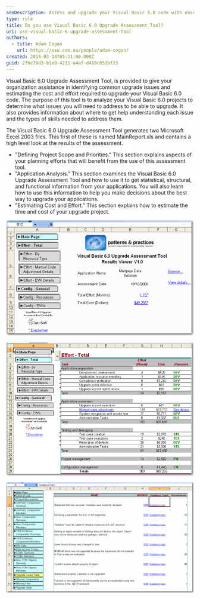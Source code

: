 ```yaml
---
seoDescription: Assess and upgrade your Visual Basic 6.0 code with ease using this tool's statistical, structural, and functional analysis capabilities.
type: rule
title: Do you use Visual Basic 6.0 Upgrade Assessment Tool?
uri: use-visual-basic-6-upgrade-assessment-tool
authors:
  - title: Adam Cogan
    url: https://ssw.com.au/people/adam-cogan/
created: 2014-03-14T05:11:00.000Z
guid: 2f6c79d3-b1e8-4211-a4af-d410c053bf23
---
```


Visual Basic 6.0 Upgrade Assessment Tool, is provided to give your organization assistance in identifying common upgrade issues and estimating the cost and effort required to upgrade your Visual Basic 6.0 code. The purpose of this tool is to analyze your Visual Basic 6.0 projects to determine what issues you will need to address to be able to upgrade. It also provides information about where to get help understanding each issue and the types of skills needed to address them.

<!--endintro-->

The Visual Basic 6.0 Upgrade Assessment Tool generates two Microsoft Excel 2003 files. This first of these is named MainReport.xls and contains a high level look at the results of the assessment.

- "Defining Project Scope and Priorities." This section explains aspects of your planning efforts that will benefit from the use of this assessment tool.
- "Application Analysis." This section examines the Visual Basic 6.0 Upgrade Assessment Tool and how to use it to get statistical, structural, and functional information from your applications. You will also learn how to use this information to help you make decisions about the best way to upgrade your applications.
- "Estimating Cost and Effort." This section explains how to estimate the time and cost of your upgrade project.

![Figure: VB 6 Upgrade Assessment Tool](vbupgradeassessmenttool.gif)

![Figure: VB 6 Upgrade Assessment Tool](vbupgradeassessmenttoolestimate.gif)

![Figure: VB 6 Upgrade Assessment Tool](vbupgradeassessmenttoolguidance.gif)

